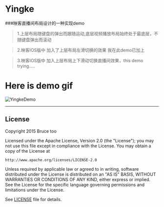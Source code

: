# Yingke
###映客直播间布局设计的一种实现demo

>1.上层布局随键盘的弹出而跟随运动,底层视频播放布局始终处于最底层，不随键盘弹出而滚动

>2.映客IOS版中 加入了上层布局左滑切换的效果 我在此demo已加上

>3.映客IOS版中 加入上层布局上下滑动切换直播间效果，this demo trying.....

# Here is demo gif

![YingkeDemo](./demo.gif)

------
 
## License

Copyright 2015 Bruce too

Licensed under the Apache License, Version 2.0 (the "License");
you may not use this file except in compliance with the License.
You may obtain a copy of the License at

    http://www.apache.org/licenses/LICENSE-2.0

Unless required by applicable law or agreed to in writing, software
distributed under the License is distributed on an "AS IS" BASIS,
WITHOUT WARRANTIES OR CONDITIONS OF ANY KIND, either express or implied.
See the License for the specific language governing permissions and
limitations under the License.

See [LICENSE](LICENSE) file for details.